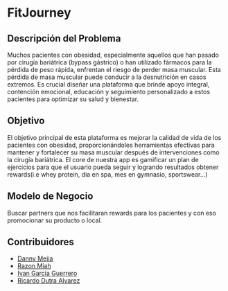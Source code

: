 # FitJourney

## Descripción del Problema

Muchos pacientes con obesidad, especialmente aquellos que han pasado por cirugía bariátrica (bypass gástrico) o han utilizado fármacos para la pérdida de peso rápida, enfrentan el riesgo de perder masa muscular. Esta pérdida de masa muscular puede conducir a la desnutrición en casos extremos. Es crucial diseñar una plataforma que brinde apoyo integral, contención emocional, educación y seguimiento personalizado a estos pacientes para optimizar su salud y bienestar.

## Objetivo

El objetivo principal de esta plataforma es mejorar la calidad de vida de los pacientes con obesidad, proporcionándoles herramientas efectivas para mantener y fortalecer su masa muscular después de intervenciones como la cirugía bariátrica. El core de nuestra app es gamificar un plan de ejercicios para que el usuario pueda seguir y logrando resultados obtener rewards(i.e whey protein, dia en spa, mes en gymnasio, sportswear...)

## Modelo de Negocio

Buscar partners que nos facilitaran rewards para los pacientes y con eso promocionar su producto o local. 

## Contribuidores

- [Danny Mejia](https://github.com/xpan1c)
- [Razon Miah](https://github.com/razondpro)
- [Ivan Garcia Guerrero](https://github.com/Ivangg88)
- [Ricardo Dutra Alvarez](https://github.com/rikiDalvarez)




